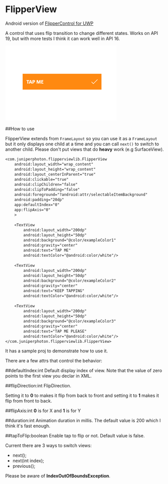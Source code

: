 # FlipperView
Android version of [FlipperControl for UWP](https://github.com/JuniperPhoton/FlipperControl)

A control that uses flip transition to change different states.
Works on API 19, but with more tests I think it can work well in API 16.

![](https://github.com/JuniperPhoton/FlipperControl/blob/master/demo.gif)

##How to use

FlipperView extends from `FrameLayout` so you can use it as a `FrameLayout` but it only displays one child at a time and you can call `next()` to switch to another child. Please don't put views that do **heavy** work (e.g SurfaceView).

    <com.juniperphoton.flipperviewlib.FlipperView
        android:layout_width="wrap_content"
        android:layout_height="wrap_content"
        android:layout_centerInParent="true"
        android:clickable="true"
        android:clipChildren="false"
        android:clipToPadding="false"
        android:foreground="?android:attr/selectableItemBackground"
        android:padding="20dp"
        app:defaultIndex="0"
        app:flipAxis="0"
        >

        <TextView
            android:layout_width="200dp"
            android:layout_height="50dp"
            android:background="@color/exampleColor1"
            android:gravity="center"
            android:text="TAP ME"
            android:textColor="@android:color/white"/>

        <TextView
            android:layout_width="200dp"
            android:layout_height="50dp"
            android:background="@color/exampleColor2"
            android:gravity="center"
            android:text="KEEP TAPPING"
            android:textColor="@android:color/white"/>

        <TextView
            android:layout_width="200dp"
            android:layout_height="50dp"
            android:background="@color/exampleColor3"
            android:gravity="center"
            android:text="TAP ME PLEASE"
            android:textColor="@android:color/white"/>
    </com.juniperphoton.flipperviewlib.FlipperView>
    
It has a sample proj to demonstrate how to use it.

There are a few attrs that control the behavior:

##defaultIndex:int
Default display index of view. Note that the value of zero points to the first view you declar in XML.

##flipDirection:int
FlipDirection. 

Setting it to **0** to makes it flip from back to front and setting it to **1** makes it flip from front to back.

##flipAxis:int
**0** is for X and **1** is for Y

##duration:int
Animation duration in millis. The default value is 200 which I think it's fast enough.

##tapToFlip:boolean
Enable tap to flip or not. Default value is false.

Current there are 3 ways to switch views:

- next();
- next(int index);
- previous();

Please be aware of **IndexOutOfBoundsException**.
